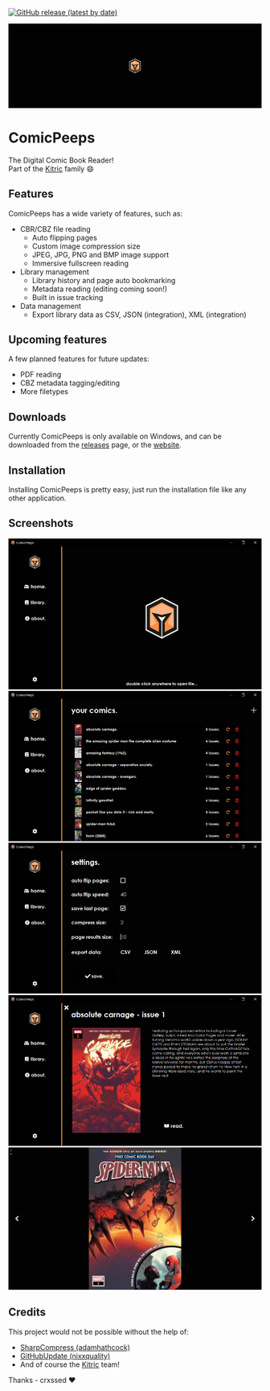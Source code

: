 [![GitHub release (latest by date)](https://img.shields.io/github/downloads/kitric/comicpeeps/latest/total?label=Downloads&style=for-the-badge)](https://github.com/kitric/comicpeeps/releases/latest)

![Header](header.png)

# ComicPeeps

The Digital Comic Book Reader! <br>
Part of the [Kitric](https://github.com/kitric) family :smile:

## Features

ComicPeeps has a wide variety of features, such as:
- CBR/CBZ file reading
    - Auto flipping pages
    - Custom image compression size
    - JPEG, JPG, PNG and BMP image support
    - Immersive fullscreen reading
- Library management
    - Library history and page auto bookmarking
    - Metadata reading (editing coming soon!)
    - Built in issue tracking
- Data management
    - Export library data as CSV, JSON (integration), XML (integration)

## Upcoming features

A few planned features for future updates:
- PDF reading
- CBZ metadata tagging/editing
- More filetypes

## Downloads

Currently ComicPeeps is only available on Windows, and can be downloaded from the [releases](https://github.com/kitric/comicpeeps/releases/latest) page, or the [website](https://kitric.github.io/projects/comicpeeps/).

## Installation

Installing ComicPeeps is pretty easy, just run the installation file like any other application.

## Screenshots

![Home](https://github.com/kitric/comicpeeps/blob/main/src-rewrite/ComicPeeps/Screenshots/scrn01.PNG?raw=true)
![Library](https://github.com/kitric/comicpeeps/blob/main/src-rewrite/ComicPeeps/Screenshots/scrn02.PNG?raw=true)
![Settings](https://github.com/kitric/comicpeeps/blob/main/src-rewrite/ComicPeeps/Screenshots/scrn03.PNG?raw=true)
![Comic Details](https://github.com/kitric/comicpeeps/blob/main/src-rewrite/ComicPeeps/Screenshots/scrn04.PNG?raw=true)
![Comic Reader](https://github.com/kitric/comicpeeps/blob/main/src-rewrite/ComicPeeps/Screenshots/scrn05.PNG?raw=true)

## Credits

This project would not be possible without the help of: 
- [SharpCompress (adamhathcock)](https://github.com/adamhathcock/sharpcompress)
- [GitHubUpdate (nixxquality)](https://github.com/nixxquality/GitHubUpdate)
- And of course the [Kitric](https://github.com/kitric) team!

Thanks - crxssed :heart:
